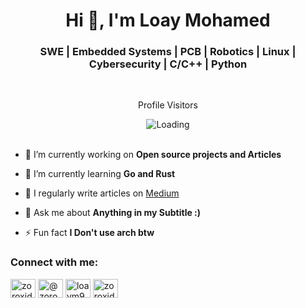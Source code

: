 <h1 align="center">Hi 👋, I'm Loay Mohamed</h1>
<h3 align="center">SWE | Embedded Systems | PCB | Robotics | Linux | Cybersecurity | C/C++ | Python</h3>
<br>
<div align="center">
  <p>Profile Visitors</p>
  <img align="center" src = "https://profile-counter.glitch.me/zoroxide/count.svg" alt ="Loading">
</div>
<br>

- 🔭 I’m currently working on **Open source projects and Articles**

- 🌱 I’m currently learning **Go and Rust**

- 📝 I regularly write articles on [Medium](https://zoroxide.medium.com)

- 💬 Ask me about **Anything in my Subtitle :)**

- ⚡ Fun fact **I Don't use arch btw**

<h3 align="left">Connect with me:</h3>
<p align="left">
<a href="https://linkedin.com/in/zoroxide" target="blank"><img align="center" src="https://raw.githubusercontent.com/rahuldkjain/github-profile-readme-generator/master/src/images/icons/Social/linked-in-alt.svg" alt="zoroxide" height="30" width="40" /></a>
<a href="https://medium.com/@zoroxide" target="blank"><img align="center" src="https://raw.githubusercontent.com/rahuldkjain/github-profile-readme-generator/master/src/images/icons/Social/medium.svg" alt="@zoroxide" height="30" width="40" /></a>
<a href="https://www.hackerrank.com/loaym97710" target="blank"><img align="center" src="https://raw.githubusercontent.com/rahuldkjain/github-profile-readme-generator/master/src/images/icons/Social/hackerrank.svg" alt="loaym97710" height="30" width="40" /></a>
<a href="https://codeforces.com/profile/zoroxide" target="blank"><img align="center" src="https://raw.githubusercontent.com/rahuldkjain/github-profile-readme-generator/master/src/images/icons/Social/codeforces.svg" alt="zoroxide" height="30" width="40" /></a>
